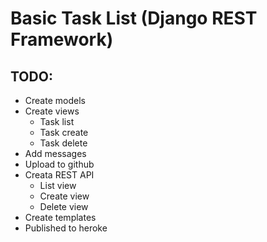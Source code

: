 # Basic Task List (Django REST Framework)

## TODO:
* Create models
* Create views
  * Task list
  * Task create
  * Task delete
* Add messages
* Upload to github
* Creata REST API
  * List view
  * Create view
  * Delete view
* Create templates
* Published to heroke
